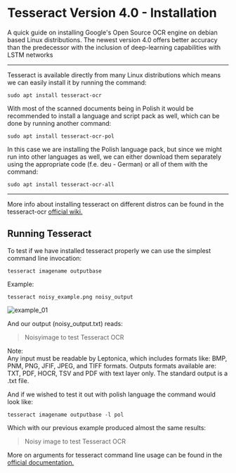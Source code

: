 
Tesseract Version 4.0 - Installation
======
A quick guide on installing Google's Open Source OCR engine on debian based Linux distributions. 
The newest version 4.0 offers better accuracy than the predecessor with the inclusion of deep-learning capabilities with LSTM networks 
***

Tesseract is available directly from many Linux distributions which means we can easily install it by running the command: 

```
sudo apt install tesseract-ocr
```
With most of the scanned documents being in Polish it would be recommended to install a language and script pack as well, which can be done by running another command:
```
sudo apt install tesseract-ocr-pol
```
In this case we are installing the Polish language pack, but since we might run into other languages as well, we can either download them separately using the appropriate code (f.e. deu - German) or all of them with the command:
```
sudo apt install tesseract-ocr-all
``` 
***
More info about installing tesseract on different distros can be found in the tesseract-ocr  [official wiki.](https://github.com/tesseract-ocr/tesseract/wiki)
 
 ## Running Tesseract
To test if we have installed tesseract properly we can use the simplest command line invocation:

```
tesseract imagename outputbase 
```
Example: 
```
tesseract noisy_example.png noisy_output
```
![example_01](https://user-images.githubusercontent.com/34404522/69370594-88efbb80-0c9e-11ea-8d40-5261d3cf92f0.png)

And our output (noisy_output.txt) reads: 
>Noisyimage 
>to test
>Tesseract OCR



Note:  
Any input must be readable by Leptonica, which includes formats like: BMP, PNM, PNG, JFIF, JPEG, and TIFF formats. 
Outputs formats available are: TXT, PDF, HOCR, TSV and PDF with text layer only. The standard output is a .txt file. 

And if we wished to test it out with polish language the command would look like:
```
tesseract imagename outputbase -l pol
```
Which with our previous example produced almost the same results: 
>Noisy image
>to test
>Tesseract OCR

More on arguments for tesseract command line usage can be found in the [official documentation.](https://github.com/tesseract-ocr/tesseract/wiki/Command-Line-Usage)
